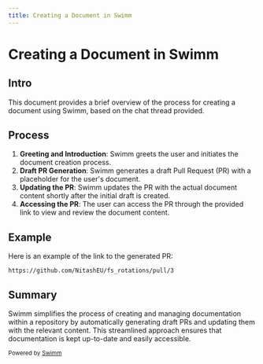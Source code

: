 ```yaml
---
title: Creating a Document in Swimm
---
```

# Creating a Document in Swimm

## Intro

This document provides a brief overview of the process for creating a document using Swimm, based on the chat thread provided.

## Process

1. **Greeting and Introduction**: Swimm greets the user and initiates the document creation process.
2. **Draft PR Generation**: Swimm generates a draft Pull Request (PR) with a placeholder for the user's document.
3. **Updating the PR**: Swimm updates the PR with the actual document content shortly after the initial draft is created.
4. **Accessing the PR**: The user can access the PR through the provided link to view and review the document content.

## Example

Here is an example of the link to the generated PR:

```plaintext
https://github.com/NitashEU/fs_rotations/pull/3
```

## Summary

Swimm simplifies the process of creating and managing documentation within a repository by automatically generating draft PRs and updating them with the relevant content. This streamlined approach ensures that documentation is kept up-to-date and easily accessible.

<SwmMeta version="3.0.0"><sup>Powered by [Swimm](https://app.swimm.io/)</sup></SwmMeta>
